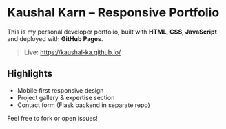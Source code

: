 # Kaushal Karn – Responsive Portfolio

This is my personal developer portfolio, built with **HTML, CSS, JavaScript** and deployed with **GitHub Pages**.

> **Live:** https://kaushal-ka.github.io/

## Highlights
- Mobile‑first responsive design  
- Project gallery & expertise section  
- Contact form (Flask backend in separate repo)

Feel free to fork or open issues!
